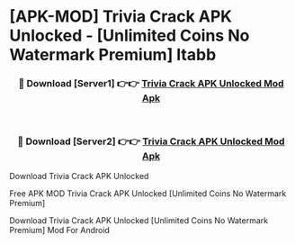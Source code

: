 # [APK-MOD] Trivia Crack APK Unlocked - [Unlimited Coins No Watermark Premium] ltabb



<div align="center">
<h3>🔴 Download [Server1] 👉👉 <a href="https://momento.my/?title=Trivia_Crack_APK_Unlocked">Trivia Crack APK Unlocked Mod Apk</a></h3><br>

<h3>🔴 Download [Server2] 👉👉 <a href="https://momento.my/?title=Trivia_Crack_APK_Unlocked">Trivia Crack APK Unlocked Mod Apk</a></h3>
</div>



Download Trivia Crack APK Unlocked 

Free APK MOD Trivia Crack APK Unlocked [Unlimited Coins No Watermark Premium]

Download Trivia Crack APK Unlocked [Unlimited Coins No Watermark Premium] Mod For Android
